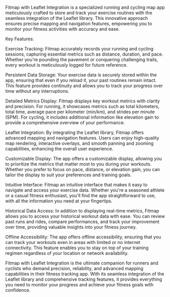Fitmap with Leaflet Integration is a specialized running and cycling map app meticulously crafted to store and track your exercise routines with the seamless integration of the Leaflet library. This innovative approach ensures precise mapping and navigation features, empowering you to monitor your fitness activities with accuracy and ease.

Key Features:

Exercise Tracking: Fitmap accurately records your running and cycling sessions, capturing essential metrics such as distance, duration, and pace. Whether you're pounding the pavement or conquering challenging trails, every workout is meticulously logged for future reference.

Persistent Data Storage: Your exercise data is securely stored within the app, ensuring that even if you reload it, your past routines remain intact. This feature provides continuity and allows you to track your progress over time without any interruptions.

Detailed Metrics Display: Fitmap displays key workout metrics with clarity and precision. For running, it showcases metrics such as total kilometers, total time, average pace per kilometer (min/km), and strides per minute (SPM). For cycling, it includes additional information like elevation gain to provide a comprehensive overview of your performance.

Leaflet Integration: By integrating the Leaflet library, Fitmap offers advanced mapping and navigation features. Users can enjoy high-quality map rendering, interactive overlays, and smooth panning and zooming capabilities, enhancing the overall user experience.

Customizable Display: The app offers a customizable display, allowing you to prioritize the metrics that matter most to you during your workouts. Whether you prefer to focus on pace, distance, or elevation gain, you can tailor the display to suit your preferences and training goals.

Intuitive Interface: Fitmap an intuitive interface that makes it easy to navigate and access your exercise data. Whether you're a seasoned athlete or a casual fitness enthusiast, you'll find the app straightforward to use, with all the information you need at your fingertips.

Historical Data Access: In addition to displaying real-time metrics, Fitmap allows you to access your historical workout data with ease. You can review past runs and rides, compare performances, and track your improvement over time, providing valuable insights into your fitness journey.

Offline Accessibility: The app offers offline accessibility, ensuring that you can track your workouts even in areas with limited or no internet connectivity. This feature enables you to stay on top of your training regimen regardless of your location or network availability.

Fitmap with Leaflet Integration is the ultimate companion for runners and cyclists who demand precision, reliability, and advanced mapping capabilities in their fitness tracking app. With its seamless integration of the Leaflet library and comprehensive tracking features, it provides everything you need to monitor your progress and achieve your fitness goals with confidence.





